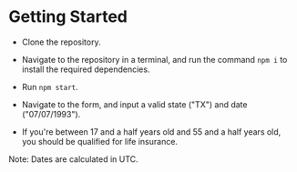 # Getting Started

- Clone the repository.

- Navigate to the repository in a terminal, and run the command `npm i` to install the required dependencies.

- Run `npm start`.

- Navigate to the form, and input a valid state ("TX") and date ("07/07/1993").

- If you're between 17 and a half years old and 55 and a half years old, you should be qualified for life insurance.

Note: Dates are calculated in UTC.
